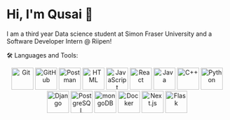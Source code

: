 # Hi, I'm Qusai 👋
I am a third year Data science student at Simon Fraser University and a Software Developer Intern @ Riipen!

🛠️ Languages and Tools:
<div align="center">
	<img width="50" src="https://raw.githubusercontent.com/marwin1991/profile-technology-icons/refs/heads/main/icons/git.png" alt="Git" title="Git"/>
	<img width="50" src="https://raw.githubusercontent.com/marwin1991/profile-technology-icons/refs/heads/main/icons/github.png" alt="GitHub" title="GitHub"/>
	<img width="50" src="https://raw.githubusercontent.com/marwin1991/profile-technology-icons/refs/heads/main/icons/postman.png" alt="Postman" title="Postman"/>
	<img width="50" src="https://raw.githubusercontent.com/marwin1991/profile-technology-icons/refs/heads/main/icons/html.png" alt="HTML" title="HTML"/>
	<img width="50" src="https://raw.githubusercontent.com/marwin1991/profile-technology-icons/refs/heads/main/icons/javascript.png" alt="JavaScript" title="JavaScript"/>
	<img width="50" src="https://raw.githubusercontent.com/marwin1991/profile-technology-icons/refs/heads/main/icons/react.png" alt="React" title="React"/>
	<img width="50" src="https://raw.githubusercontent.com/marwin1991/profile-technology-icons/refs/heads/main/icons/java.png" alt="Java" title="Java"/>
	<img width="50" src="https://raw.githubusercontent.com/marwin1991/profile-technology-icons/refs/heads/main/icons/c++.png" alt="C++" title="C++"/>
	<img width="50" src="https://raw.githubusercontent.com/marwin1991/profile-technology-icons/refs/heads/main/icons/python.png" alt="Python" title="Python"/>
	<img width="50" src="https://raw.githubusercontent.com/marwin1991/profile-technology-icons/refs/heads/main/icons/django.png" alt="Django" title="Django"/>
	<img width="50" src="https://raw.githubusercontent.com/marwin1991/profile-technology-icons/refs/heads/main/icons/postgresql.png" alt="PostgreSQL" title="PostgreSQL"/>
	<img width="50" src="https://raw.githubusercontent.com/marwin1991/profile-technology-icons/refs/heads/main/icons/mongodb.png" alt="mongoDB" title="mongoDB"/>
	<img width="50" src="https://raw.githubusercontent.com/marwin1991/profile-technology-icons/refs/heads/main/icons/docker.png" alt="Docker" title="Docker"/>
	<img width="50" src="https://raw.githubusercontent.com/marwin1991/profile-technology-icons/refs/heads/main/icons/next_js.png" alt="Next.js" title="Next.js"/>
<img width="50" src="https://raw.githubusercontent.com/marwin1991/profile-technology-icons/refs/heads/main/icons/flask.png" alt="Flask" title="Flask"/>
</div>
